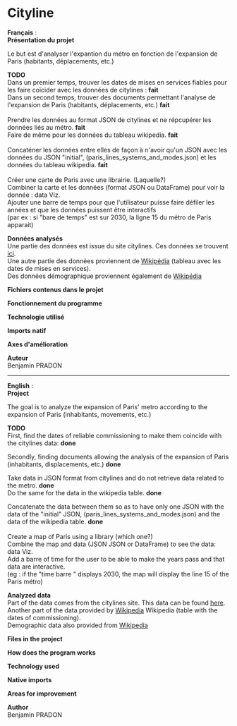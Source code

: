 # Cityline
**Français** : <br />
**Présentation du projet** <br />

Le but est d'analyser l'expantion du métro en fonction de l'expansion de Paris (habitants, déplacements, etc.) <br />

**TODO** <br />
Dans un premier temps, trouver les dates de mises en services fiables pour les faire coïcider avec les données de citylines : **fait** <br />
Dans un second temps, trouver des documents permettant l'analyse de l'expansion de Paris (habitants, déplacements, etc.) **fait** <br />
<br />
Prendre les données au format JSON de citylines et ne répcupérer les données liés au métro. **fait** <br />
Faire de même pour les données du tableau wikipedia. **fait** <br />
<br>
Concaténer les données entre elles de façon à n'avoir qu'un JSON avec les données du JSON "initial", (paris_lines_systems_and_modes.json) et les données du tableau wikipedia. **fait** <br />
<br />
Créer une carte de Paris avec une librairie. (Laquelle?) <br />
Combiner la carte et les données (format JSON  ou DataFrame) pour voir la donnée : data Viz. <br />
Ajouter une barre de temps pour que l'utilisateur puisse faire défiler les années et que les données puissent être interactifs  <br />
(par ex : si "bare de temps" est sur 2030, la ligne 15 du métro de Paris apparait)

**Données analysés** <br />
Une partie des données est issue du site citylines. Ces données se trouvent [ici](https://www.citylines.co/data?city=paris#city "Cityline"). <br />
Une autre partie des données proviennent de [Wikipédia](https://fr.wikipedia.org/wiki/M%C3%A9tro_de_Paris "Wikipedia") (tableau avec les dates de mises en services). <br />
Des données démographique proviennent également de [Wikipédia](https://fr.wikipedia.org/wiki/Mod%C3%A8le:Tableau_D%C3%A9mographie_Paris) <br />

**Fichiers contenus dans le projet**

**Fonctionnement du programme**

**Technologie utilisé**

**Imports natif**

**Axes d'amélioration**

**Auteur**<br />
Benjamin PRADON

<hr>

**English** : <br />
**Project**

The goal is to analyze the expansion of Paris' metro according to the expansion of Paris (inhabitants, movements, etc.)

**TODO** <br>
First, find the dates of reliable commissioning to make them coincide with the citylines data: **done** <br>

Secondly, finding documents allowing the analysis of the expansion of Paris (inhabitants, displacements, etc.) **done**

Take data in JSON format from citylines and do not retrieve data related to the metro. **done** <br />
Do the same for the data in the wikipedia table. **done** <br />

Concatenate the data between them so as to have only one JSON with the data of the "initial" JSON, (paris_lines_systems_and_modes.json) and the data of the wikipedia table. **done** <br />
<br />
Create a map of Paris using a library (which one?) <br />
Combine the map and data (JSON JSON  or DataFrame) to see the data: data Viz. <br />
Add a barre of time for the user to be able to make the years pass and that data are interactive. <br />
(eg : if the  "time barre " displays 2030, the map will display the line 15 of the Paris métro)

**Analyzed data** <br/>
Part of the data comes from the citylines site. This data can be found [here](https://www.citylines.co/data?city=paris#city "Cityline"). <br />
Another part of the data provided by [Wikipedia](https://fr.wikipedia.org/wiki/M%C3%A9tro_de_Paris "Wikipedia")
Wikipedia (table with the dates of commissioning). <br />
Demographic data also provided from [Wikipedia](https://fr.wikipedia.org/wiki/Mod%C3%A8le:Tableau_D%C3%A9mographie_Paris) <br />

**Files in the project**

**How does the program works**

**Technology used**

**Native imports**

**Areas for improvement**

**Author** <br />
Benjamin PRADON
